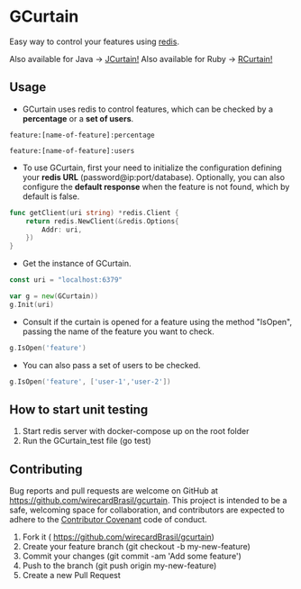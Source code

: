 # GCurtain

Easy way to control your features using [redis](http://redis.io/).

Also available for Java -> [JCurtain!](https://github.com/wirecardBrasil/jcurtain)
Also available for Ruby -> [RCurtain!](https://github.com/wirecardBrasil/rcurtain)


## Usage

* GCurtain uses redis to control features, which can be checked by a **percentage** or a **set of users**.
```
feature:[name-of-feature]:percentage
```
```
feature:[name-of-feature]:users
```

* To use GCurtain, first your need to initialize the configuration defining your **redis URL** (password@ip:port/database). Optionally, you can also configure the **default response** when the feature is not found, which by default is false.

```go
func getClient(uri string) *redis.Client {
	return redis.NewClient(&redis.Options{
		Addr: uri,
	})
}
```

* Get the instance of GCurtain.
```go
const uri = "localhost:6379"

var g = new(GCurtain))
g.Init(uri)
```

* Consult if the curtain is opened for a feature using the method "IsOpen", passing the name of the feature you want to check.
```go
g.IsOpen('feature')
```

* You can also pass a set of users to be checked.
```go
g.IsOpen('feature', ['user-1','user-2'])
```

## How to start unit testing
1. Start redis server with docker-compose up on the root folder
2. Run the GCurtain_test file (go test)


## Contributing

Bug reports and pull requests are welcome on GitHub at https://github.com/wirecardBrasil/gcurtain. This project is intended to be a safe, welcoming space for collaboration, and contributors are expected to adhere to the [Contributor Covenant](http://contributor-covenant.org) code of conduct.

1. Fork it ( https://github.com/wirecardBrasil/gcurtain)
2. Create your feature branch (git checkout -b my-new-feature)
3. Commit your changes (git commit -am 'Add some feature')
4. Push to the branch (git push origin my-new-feature)
5. Create a new Pull Request


